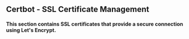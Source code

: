 ## Certbot - SSL Certificate Management

#### This section contains SSL certificates that provide a secure connection using Let's Encrypt.